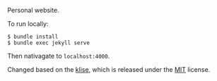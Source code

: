 Personal website.

To run locally:

```shell
$ bundle install
$ bundle exec jekyll serve
```

Then nativagate to `localhost:4000`.

Changed based on the [klise](https://github.com/piharpi/jekyll-klise), which is released under the [MIT](https://github.com/StartBootstrap/startbootstrap-clean-blog-jekyll/blob/gh-pages/LICENSE) license.
